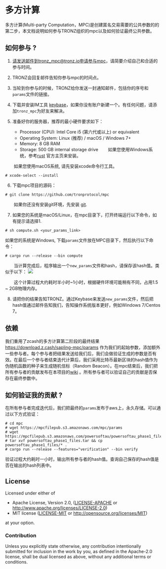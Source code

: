 # 多方计算

多方计算(Multi-party Computation，MPC)是创建匿名交易需要的公共参数的的第二步，本文档说明如何参与TRONZ组织的mpc以及如何验证最终公共参数。

## 如何参与 ? 

1. 请发送邮件到tronz_mpc@tronz.io申请参与mpc，请简要介绍自己和合适的参与时间。

2. TRONZ会回复邮件告知你参与mpc的时间点。

3. 当轮到你参与的时候，TRONZ给你发送一封通知邮件，包括你的序号和`params`文件的链接。
4. 下载并安装IM工具 [keybase](https://keybase.io/)，如果你没有账户新建一个。有任何问题，请添加`tronz_mpc`为好友来解决。
5. 准备好你的服务器，推荐的最小硬件要求如下：
   + Processor (CPU): Intel Core i5 (第六代或以上) or equivalent
   + Operating System: Linux (推荐) / macOS / Windows 7+         
   + Memory: 8 GB RAM
   + Storage: 500 GB internal storage drive
&emsp;&emsp;如果您使用Windows系统，参考[rust](https://www.rust-lang.org/learn/get-started) 官方主页来安装。

&emsp;&emsp;如果您使用macOS系统, 请先安装xcode命令行工具。
```
# xcode-select --install
```
6. 下载mpc项目的源码：
```
# git clone https://github.com/tronprotocol/mpc
```
&emsp;&emsp;如果你还没有安装git环境，先安装 [git](https://git-scm.com/downloads).

7. 如果您的系统是macOS/Linux，在mpc目录下，打开终端运行以下命令，如有提示请选择1.
```
# sh compute.sh <your_params_link>
```
如果您的系统是Windows, 下载`params`文件放在MPC目录下，然后执行以下命令：
```
# cargo run --release --bin compute
```
&emsp;&emsp;当计算完成后，程序输出一个`new_params`文件和hash，请保存该hash值。类似于以下：
![](https://raw.githubusercontent.com/tronprotocol/documentation-en/master/docs_without_index/internal-test/sapling-output.jpg)

&emsp;&emsp;这个计算过程大约耗时半小时~1小时，根据硬件环境可能稍有不同，占用1.5 ~ 2GB物理内存。

8. 请把你的结果告知TRONZ。通过Keybase来发送`new_params`文件，然后把hash值通过邮件告知我们，告知操作系统版本更好，例如Windows 7/Centos 7。

## 依赖
我们重用了zcash的多方计算第二阶段的最终结果 https://download.z.cash/sapling-mpc/params 作为我们的起始参数，添加额外一些参与者。每个参与者把结果发送给我们后，我们会做验证生成的参数是否有效。在最后一个参与者结束迭代计算后，我们采用比特币最新区块的hash值作为伪随机函数的种子来生成随机信标（Random Beacon）。在mpc结束后，我们把所有参与者的贡献发布在本项目的[wiki](https://github.com/tronprotocol/mpc/wiki) 。所有参与者可以验证自己的贡献是否保存在最终参数中。


## 如何验证我的贡献 ?

在所有参与者完成迭代后，我们把最终的`params`发布于aws上，永久存储。可以通过以下方式验证：
```
# cd mpc
# wget https://mpcfilepub.s3.amazonaws.com/mpc/params
# wget https://mpcfilepub.s3.amazonaws.com/powersoftau/powersoftau_phase1_files.tar
# tar xvf powersoftau_phase1_files.tar && cp powersoftau_phase1_files/* .
# cargo run --release --features="verification" --bin verify
```
验证过程大约耗时一小时，输出所有参与者的hash值。查询自己保存的hash值是否在输出的hash列表中。

## License

Licensed under either of

 * Apache License, Version 2.0, ([LICENSE-APACHE](LICENSE-APACHE) or http://www.apache.org/licenses/LICENSE-2.0)
 * MIT license ([LICENSE-MIT](LICENSE-MIT) or http://opensource.org/licenses/MIT)

at your option.

### Contribution

Unless you explicitly state otherwise, any contribution intentionally submitted for inclusion in the work by you, as defined in the Apache-2.0 license, shall be dual licensed as above, without any additional terms or conditions.
